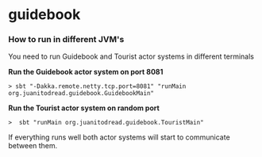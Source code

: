 # guidebook

### How to run in different JVM's

You need to run Guidebook and Tourist actor systems in different terminals

**Run the Guidebook actor system on port 8081**
```
> sbt "-Dakka.remote.netty.tcp.port=8081" "runMain org.juanitodread.guidebook.GuidebookMain"
```

**Run the Tourist actor system on random port**
```
>  sbt "runMain org.juanitodread.guidebook.TouristMain"
```

If everything runs well both actor systems will start to communicate between them.